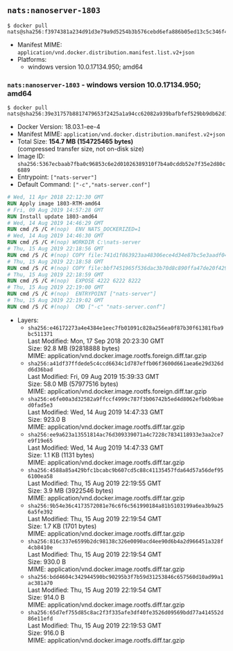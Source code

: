 ## `nats:nanoserver-1803`

```console
$ docker pull nats@sha256:f3974381a234d91d3e79a9d5254b3b576cebd6efa886b05ed13c5c346f4611c7
```

-	Manifest MIME: `application/vnd.docker.distribution.manifest.list.v2+json`
-	Platforms:
	-	windows version 10.0.17134.950; amd64

### `nats:nanoserver-1803` - windows version 10.0.17134.950; amd64

```console
$ docker pull nats@sha256:39e31757b8817479653f2425a1a94cc62082a939bafbfef529bb9db62d17870b
```

-	Docker Version: 18.03.1-ee-4
-	Manifest MIME: `application/vnd.docker.distribution.manifest.v2+json`
-	Total Size: **154.7 MB (154725465 bytes)**  
	(compressed transfer size, not on-disk size)
-	Image ID: `sha256:5367ecbaab7fba0c96853c6e2d01026389310f7b4a0cddb52e7f35e2d80c6889`
-	Entrypoint: `["nats-server"]`
-	Default Command: `["-c","nats-server.conf"]`

```dockerfile
# Wed, 11 Apr 2018 22:12:30 GMT
RUN Apply image 1803-RTM-amd64
# Fri, 09 Aug 2019 14:57:28 GMT
RUN Install update 1803-amd64
# Wed, 14 Aug 2019 14:46:29 GMT
RUN cmd /S /C #(nop)  ENV NATS_DOCKERIZED=1
# Wed, 14 Aug 2019 14:46:30 GMT
RUN cmd /S /C #(nop) WORKDIR C:\nats-server
# Thu, 15 Aug 2019 22:18:56 GMT
RUN cmd /S /C #(nop) COPY file:741d1f863923aa48306ece4d34e87bc5e3aadf0465bbae0b6e3689714d643861 in nats-server.exe 
# Thu, 15 Aug 2019 22:18:58 GMT
RUN cmd /S /C #(nop) COPY file:bbf7451965f536dac3b70d8c890ffa47de20f4293b62aa28cb0cd84498d5e7dc in nats-server.conf 
# Thu, 15 Aug 2019 22:18:59 GMT
RUN cmd /S /C #(nop)  EXPOSE 4222 6222 8222
# Thu, 15 Aug 2019 22:19:00 GMT
RUN cmd /S /C #(nop)  ENTRYPOINT ["nats-server"]
# Thu, 15 Aug 2019 22:19:02 GMT
RUN cmd /S /C #(nop)  CMD ["-c" "nats-server.conf"]
```

-	Layers:
	-	`sha256:e46172273a4e4384e1eec7fb01091c828a256ea0f87b30f61381fba9bc511371`  
		Last Modified: Mon, 17 Sep 2018 20:23:30 GMT  
		Size: 92.8 MB (92818888 bytes)  
		MIME: application/vnd.docker.image.rootfs.foreign.diff.tar.gzip
	-	`sha256:a41df37ffdede5c4ccd6634c1d787effb06f3600d661aea6e29d326dd6d36bad`  
		Last Modified: Fri, 09 Aug 2019 15:39:33 GMT  
		Size: 58.0 MB (57977516 bytes)  
		MIME: application/vnd.docker.image.rootfs.foreign.diff.tar.gzip
	-	`sha256:e6fe00a3d32582a9ffccf4999c787f3b06742b5ed4d8062efb6b9baed0fad5e3`  
		Last Modified: Wed, 14 Aug 2019 14:47:33 GMT  
		Size: 923.0 B  
		MIME: application/vnd.docker.image.rootfs.diff.tar.gzip
	-	`sha256:ee9a623a13551814ac76d309339071a4c7228c7834118933e3aa2ce7e9f19e65`  
		Last Modified: Wed, 14 Aug 2019 14:47:33 GMT  
		Size: 1.1 KB (1131 bytes)  
		MIME: application/vnd.docker.image.rootfs.diff.tar.gzip
	-	`sha256:4588a85a429bfc1bcabc9b607cd5c88c41135457fda64d57a56def956100ea58`  
		Last Modified: Thu, 15 Aug 2019 22:19:55 GMT  
		Size: 3.9 MB (3922546 bytes)  
		MIME: application/vnd.docker.image.rootfs.diff.tar.gzip
	-	`sha256:9b54e36c4173572081e76c6f6c561990184a81b5103199a6ea3b9a256a5fe392`  
		Last Modified: Thu, 15 Aug 2019 22:19:54 GMT  
		Size: 1.7 KB (1701 bytes)  
		MIME: application/vnd.docker.image.rootfs.diff.tar.gzip
	-	`sha256:816c337e6599b2dc98138c326e0090acd4ee90d6b4a2d966451a328f4cb8410e`  
		Last Modified: Thu, 15 Aug 2019 22:19:54 GMT  
		Size: 930.0 B  
		MIME: application/vnd.docker.image.rootfs.diff.tar.gzip
	-	`sha256:bdd4604c342944590bc90295b3f7b59d31253846c657560d10ad99a1ac381a70`  
		Last Modified: Thu, 15 Aug 2019 22:19:54 GMT  
		Size: 914.0 B  
		MIME: application/vnd.docker.image.rootfs.diff.tar.gzip
	-	`sha256:65d7ef755d85c8ac2f3f335afe3df40fe3526d09569bdd77a414552d86e11efd`  
		Last Modified: Thu, 15 Aug 2019 22:19:53 GMT  
		Size: 916.0 B  
		MIME: application/vnd.docker.image.rootfs.diff.tar.gzip
